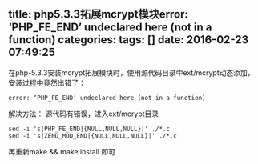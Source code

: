 title: php5.3.3拓展mcrypt模块error: ‘PHP_FE_END’ undeclared here (not in a function)
categories: 
tags: []
date: 2016-02-23 07:49:25
---
在php-5.3.3安装mcrypt拓展模块时，使用源代码目录中ext/mcrypt动态添加，安装过程中竟然出错了：

    error: ‘PHP_FE_END’ undeclared here (not in a function)

解决方法： 源代码有错误，进入ext/mcrypt目录

    sed -i 's|PHP_FE_END|{NULL,NULL,NULL}|' ./*.c
    sed -i 's|ZEND_MOD_END|{NULL,NULL,NULL}|' ./*.c

再重新make && make install
即可